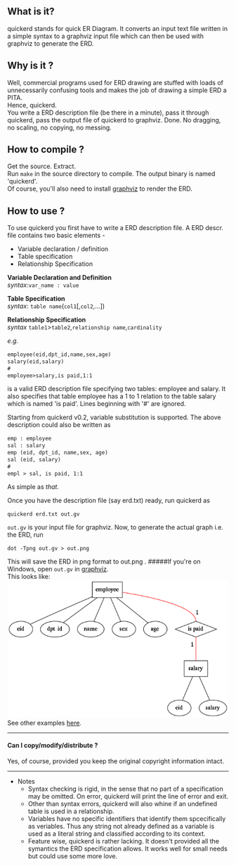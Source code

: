 What is it?
-----
quickerd stands for quick ER Diagram.
It converts an input text file written in a simple syntax to a graphviz input file which can then be used with graphviz to generate the ERD.

Why is it ?
----
Well, commercial programs used for ERD drawing are stuffed with loads of unnecessarily confusing tools and makes the job of drawing  a simple ERD a PITA.  
Hence, quickerd.  
You write a ERD description file (be there in a minute), pass it through quickerd, pass the output file of quickerd to graphviz. Done.
No dragging, no scaling, no copying, no messing. 

How to compile ?
--
Get the source. Extract.  
Run `make` in the source directory to compile. The output binary is named 'quickerd'.  
Of course, you'll also need to install [graphviz](http://www.graphviz.org/Download_windows.php) to render the ERD.

How to use ?
---
To use quickerd you first have to write a ERD description file.
A ERD descr. file contains two basic elements - 
* Variable declaration / definition
* Table specification
* Relationship Specification

**Variable Declaration and Definition**  
*syntax*:`var_name : value`

**Table Specification**  
*syntax*: `table name`(`col1`[,`col2`,...])  

**Relationship Specification**  
*syntax* `table1`>`table2`,`relationship name`,`cardinality`

*e.g.*
```
employee(eid,dpt_id,name,sex,age)
salary(eid,salary)
#
employee>salary,is paid,1:1
```
is a valid ERD description file specifying two tables: employee and salary. It also specifies that table employee has a 1 to 1 relation to the table salary which is named 'is paid'.
Lines beginning with '#' are ignored.

Starting from quickerd v0.2, variable substitution is supported. The above description could also be written as
```
emp : employee
sal : salary
emp (eid, dpt_id, name,sex, age)
sal (eid, salary)
#
empl > sal, is paid, 1:1
```
As simple as *that*.

Once you have the description file (say erd.txt) ready, run quickerd as
```
quickerd erd.txt out.gv
```
`out.gv` is your input file for graphviz. Now, to generate the actual graph i.e. the ERD, run
```
dot -Tpng out.gv > out.png
```
This will save the ERD in png format to out.png .
#####If you're on Windows, open `out.gv` in [graphviz](http://www.graphviz.org/Download_windows.php).  
This looks like:  ![This looks like :](https://raw.githubusercontent.com/0pointr/quickerd/master/Examples/simple.png)  
See other examples [here](https://github.com/0pointr/quickerd/tree/master/Examples).  

---
#### Can I copy/modify/distribute ?
Yes, of course, provided you keep the original copyright information intact.  
___
* Notes
  * Syntax checking is rigid, in the sense that no part of a specification may be omitted. On error, quickerd will print the line of error and exit.
  * Other than syntax errors, quickerd will also whine if an undefined table is used in a relationship.
  * Variables have no specific identifiers that identify them spcecifically as veriables. Thus any string not already defined as a variable is used as a literal
    string and classified according to its context.
  * Feature wise, quickerd is rather lacking. It doesn't provided all the symantics the ERD specification allows. It works well for small needs but could use some more love.
